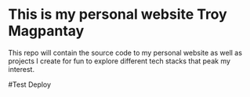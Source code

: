# This is my personal website Troy Magpantay

This repo will contain the source code to my personal website as well as projects I create for fun to explore different tech stacks that peak my interest.

#Test Deploy
